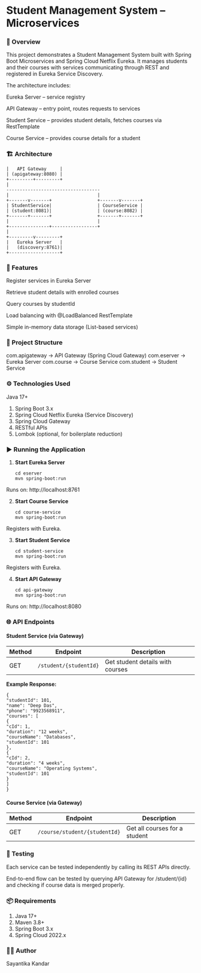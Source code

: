 # Student Management System – Microservices

### 📌 Overview

This project demonstrates a Student Management System built with Spring Boot Microservices and Spring Cloud Netflix Eureka.
It manages students and their courses with services communicating through REST and registered in Eureka Service Discovery.

The architecture includes:

Eureka Server – service registry

API Gateway – entry point, routes requests to services

Student Service – provides student details, fetches courses via RestTemplate

Course Service – provides course details for a student

### 🏗️ Architecture

   ```+-------------------+
   |   API Gateway     |
   | (apigateway:8080) |
   +---------+---------+
   |
   -----------------------------------
   |                                 |
   +-------v-------+                 +-------v-------+
   | StudentService|                 | CourseService |
   | (student:8081)|                 | (course:8082) |
   +-------+-------+                 +-------+-------+
   |                                 |
   +---------------+-----------------+
   |
   +---------v---------+
   |   Eureka Server   |
   |   (discovery:8761)|
   +-------------------+
   ```

### 🚀 Features

Register services in Eureka Server

Retrieve student details with enrolled courses

Query courses by studentId

Load balancing with @LoadBalanced RestTemplate

Simple in-memory data storage (List-based services)

### 📂 Project Structure

com.apigateway         → API Gateway (Spring Cloud Gateway)
com.eserver            → Eureka Server
com.course             → Course Service
com.student            → Student Service

### ⚙️ Technologies Used

Java 17+

1. Spring Boot 3.x
2. Spring Cloud Netflix Eureka (Service Discovery)
3. Spring Cloud Gateway
4. RESTful APIs
5. Lombok (optional, for boilerplate reduction)

### ▶️ Running the Application
1. **Start Eureka Server**

       cd eserver
       mvn spring-boot:run


Runs on: http://localhost:8761

2. **Start Course Service**

       cd course-service
       mvn spring-boot:run


Registers with Eureka.

3. **Start Student Service**

       cd student-service
       mvn spring-boot:run


Registers with Eureka.

4. **Start API Gateway**

       cd api-gateway
       mvn spring-boot:run


Runs on: http://localhost:8080

### 🌐 API Endpoints

#### Student Service (via Gateway)

| Method | Endpoint              | Description                          |
| ------ | --------------------- | ------------------------------------ |
| GET    | `/student/{studentId}` | Get student details with courses     |

**Example Response:**

    {
    "studentId": 101,
    "name": "Deep Das",
    "phone": "9923568911",
    "courses": [
    {
    "cId": 1,
    "duration": "12 weeks",
    "courseName": "Databases",
    "studentId": 101
    },
    {
    "cId": 2,
    "duration": "4 weeks",
    "courseName": "Operating Systems",
    "studentId": 101
    }
    ]
    }

#### Course Service (via Gateway)

| Method | Endpoint                       | Description                     |
| ------ | ------------------------------ | ------------------------------- |
| GET    | `/course/student/{studentId}`  | Get all courses for a student   |

### 🧪 Testing

Each service can be tested independently by calling its REST APIs directly.

End-to-end flow can be tested by querying API Gateway for /student/{id} and checking if course data is merged properly.

### 📦 Requirements

1. Java 17+
2. Maven 3.8+
3. Spring Boot 3.x
4. Spring Cloud 2022.x

### 👩‍💻 Author

Sayantika Kandar
